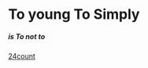 # To young To Simply   
##### is To not to  

<a href="https://fire-hydrant.github.io/Bigyoung/main.html">24count</a>

